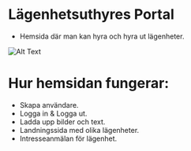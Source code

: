# Lägenhetsuthyres Portal

-   Hemsida där man kan hyra och hyra ut lägenheter.

![Alt Text](https://media.giphy.com/media/tHWaJAKfa7EWOBSNgQ/giphy.gif)

# Hur hemsidan fungerar:

-   Skapa användare.
-   Logga in & Logga ut.   
-   Ladda upp bilder och text.
-   Landningssida med olika lägenheter.
-   Intresseanmälan för lägenhet.


